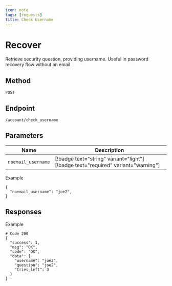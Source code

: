 ```yaml
---
icon: note
tags: [requests]
title: Check Username
---
```

# Recover
Retrieve security question, providing username. Useful in password recovery flow without an email

## Method
`POST`

## Endpoint
`/account/check_username`


## Parameters
| Name| Description |
| --- | --- |
|`noemail_username`| [!badge text="string" variant="light"] [!badge text="required" variant="warning"] 

Example
```
{
  "noemail_username": "joe2",
}
```

## Responses

Example
```
# Code 200
{
  "success": 1,
  "msg": "OK",
  "code": "OK",
  "data": {
    "username": "joe2",
    "question": "joe2",
    "tries_left": 3
  }
}
```

